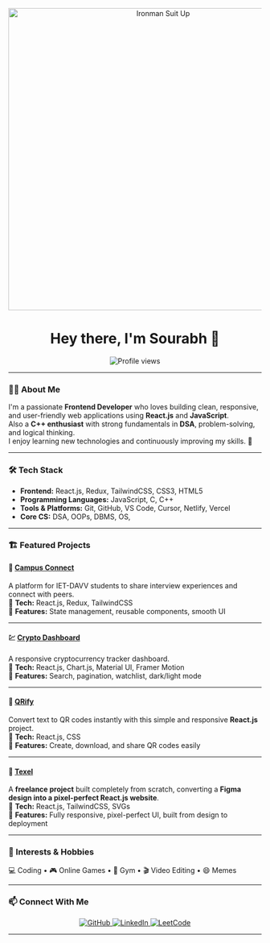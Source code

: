 
<p align="center">
  <img src="https://media.giphy.com/media/v1.Y2lkPWVjZjA1ZTQ3amY3Ym50ZmJyZTR2Z2R4dnljZ3U5M2UzbmR1dzB6eDBtM2U2M2c0cCZlcD12MV9naWZzX3JlbGF0ZWQmY3Q9Zw/103liSxCY1NpLO/giphy.gif" width="600" alt="Ironman Suit Up" />
</p> 

<!-- <p align="center">
  <img src="https://media.giphy.com/media/v1.Y2lkPWVjZjA1ZTQ3NXd6eXc4eGVxZmVxNjJncGJyY29xN2NsazhndmE4am1jcG1icjd6OCZlcD12MV9naWZzX3NlYXJjaCZjdD1n/lRpvmChZEteVIFgQtV/giphy.gif" width="600" alt="Ironman Suit Up" />
</p> -->


<!-- <p align="center">
  <img src="https://media.giphy.com/media/v1.Y2lkPWVjZjA1ZTQ3bzF3OHozOWNxbDE1cm1pcHI4cnRud3N3bWh6M2Fua3cwOWN4dGozMCZlcD12MV9naWZzX3NlYXJjaCZjdD1n/g4sCZhKykg1z2/giphy.gif" width="600" alt="Ironman Suit Up" />
</p>   -->


<!--
 <p align="center">
  <img src="https://media.giphy.com/media/v1.Y2lkPWVjZjA1ZTQ3bDhocXdoMGR0Y2JvdndkdjZqMXFpOHdtdXM5YXo2eXJ3bG1zbWRvNyZlcD12MV9naWZzX3JlbGF0ZWQmY3Q9Zw/TI2u0IZsJhQebPdEVo/giphy.gif" width="600" alt="Ironman Suit Up" />
</p> 

 -->


<!-- <p align="center">
  <img src="" width="600" alt="Ironman Suit Up" />
</p> 
 -->
<h1 align="center">Hey there, I'm Sourabh 👋</h1>

 
<p align="center">
  <img src="https://komarev.com/ghpvc/?username=NoobSourabh&style=for-the-badge&color=blue" alt="Profile views" />
</p>

---

### 👨‍💻 About Me  
I'm a passionate **Frontend Developer** who loves building clean, responsive, and user-friendly web applications using **React.js** and **JavaScript**.  
Also a **C++ enthusiast** with strong fundamentals in **DSA**, problem-solving, and logical thinking.  
I enjoy learning new technologies and continuously improving my skills. 🚀

---

### 🛠️ Tech Stack  
- **Frontend:** React.js, Redux, TailwindCSS, CSS3, HTML5  
- **Programming Languages:** JavaScript, C, C++
- **Tools & Platforms:** Git, GitHub, VS Code, Cursor, Netlify, Vercel  
- **Core CS:** DSA, OOPs, DBMS, OS,

---

### 🏗️ Featured Projects  

#### 🧭 [Campus Connect](https://campus-connect-iet.vercel.app)
A platform for IET-DAVV students to share interview experiences and connect with peers.  
🔹 **Tech:** React.js, Redux, TailwindCSS  
🔹 **Features:** State management, reusable components, smooth UI  

---

#### 💹 [Crypto Dashboard](https://sourabhcryptodashboard.netlify.app)
A responsive cryptocurrency tracker dashboard.  
🔹 **Tech:** React.js, Chart.js, Material UI, Framer Motion  
🔹 **Features:** Search, pagination, watchlist, dark/light mode  

---

#### 🧠 [QRify](https://sourabhqrify.netlify.app)
Convert text to QR codes instantly with this simple and responsive **React.js** project.  
🔹 **Tech:** React.js, CSS  
🔹 **Features:** Create, download, and share QR codes easily  

---

#### 🎨 [Texel](https://texel.netlify.app)
A **freelance project** built completely from scratch, converting a **Figma design into a pixel-perfect React.js website**.  
🔹 **Tech:** React.js, TailwindCSS, SVGs  
🔹 **Features:** Fully responsive, pixel-perfect UI, built from design to deployment  

---

### 🎯 Interests & Hobbies  
💻 Coding • 🎮 Online Games • 💪 Gym • 🎬 Video Editing • 😄 Memes  

---

### 📫 Connect With Me  
<p align="center"> <a href="https://github.com/NoobSourabh" target="_blank"> <img src="https://img.shields.io/badge/GitHub-171515?style=for-the-badge&logo=github&logoColor=white" alt="GitHub" /> </a> <a href="https://linkedin.com/in/sourabhchouhan" target="_blank"> <img src="https://img.shields.io/badge/LinkedIn-0077B5?style=for-the-badge&logo=linkedin&logoColor=white" alt="LinkedIn" /> </a> <a href="https://leetcode.com/" target="_blank"> <img src="https://img.shields.io/badge/LeetCode-FFA116?style=for-the-badge&logo=leetcode&logoColor=white" alt="LeetCode" /> </a> </p>

---

